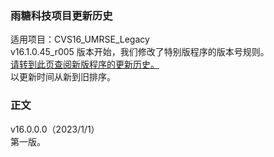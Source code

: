 ### 雨糖科技项目更新历史
适用项目：CVS16_UMRSE_Legacy<br>
v16.1.0.45_r005 版本开始，我们修改了特别版程序的版本号规则。<br>
[请转到此页查阅新版程序的更新历史。](https://github.com/RainCandyTech/RCProject_UpdateHistory/blob/main/CVS16_UMRSE.md)<br>
以更新时间从新到旧排序。
### 正文
v16.0.0.0（2023/1/1）<br>
第一版。
